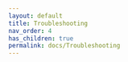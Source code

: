 ```yaml
---
layout: default
title: Troubleshooting
nav_order: 4
has_children: true
permalink: docs/Troubleshooting
---
```

